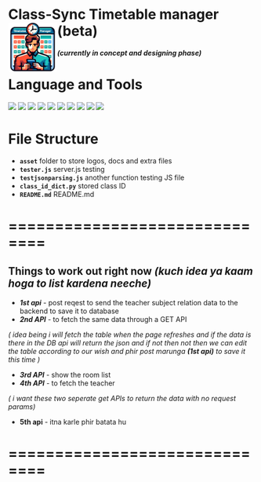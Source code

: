 # **Class-Sync Timetable manager (beta)**    <img src="asset/image/logo.png" height="100" align="left"/>
<!-- **Indoor mapping solution for University campus.**  -->
***(currently in concept and designing phase)***
 
# **Language and Tools**
<p align="left">
<img src="https://cdn.jsdelivr.net/gh/devicons/devicon@latest/icons/html5/html5-original.svg" height="70"/>
<img src="https://cdn.jsdelivr.net/gh/devicons/devicon@latest/icons/css3/css3-original.svg" height="70"/>
<img src="https://cdn.jsdelivr.net/gh/devicons/devicon@latest/icons/javascript/javascript-original.svg" height="70"/>
<img src="https://cdn.jsdelivr.net/gh/devicons/devicon@latest/icons/bootstrap/bootstrap-original.svg"height="70"/>
<img src="https://static-00.iconduck.com/assets.00/node-js-icon-454x512-nztofx17.png"height="70"/>
<img src="https://upload.wikimedia.org/wikipedia/commons/b/bf/Status_iucn_EX_icon_blank.svg" height="70"/>
<img src="https://cdn.jsdelivr.net/gh/devicons/devicon@latest/icons/json/json-plain.svg" height="70"/>
<img src="https://cdn.jsdelivr.net/gh/devicons/devicon/icons/python/python-original.svg" height="70"/>
<img src="https://camelot-py.readthedocs.io/en/master/_static/png/camelot-logo.png" height="70"/>
<img src="https://cdn.jsdelivr.net/gh/devicons/devicon@latest/icons/npm/npm-original-wordmark.svg" height="70"/>
</p>

# File Structure
* **`asset`** folder to store logos, docs and extra files
* **`tester.js`**  server.js testing
* **`testjsonparsing.js`**  another function testing JS file
* **`class_id_dict.py`** stored class ID
* **`README.md`** README.md

<!-- # Future plans
    list below  |    
                V     -->
#
# ==============================
##   Things to work out right now *(kuch idea ya kaam hoga to list kardena neeche)*

* ***1st api*** - post reqest to send the teacher subject relation data to the backend to save it to database 
* ***2nd API*** -  to fetch the same data through a GET API
 
*( idea being i will fetch the table when the page refreshes and if the data  is there in the DB api will return the json and if not then not then we can edit the table according to our wish and phir post marunga **(1st api)** to save it this time )*
* ***3rd API*** - show the room list 
* ***4th API*** -  to fetch the teacher 

*( i want these two seperate get APIs to return the data with no request params)*
* **5th api** - itna karle phir batata hu 
# ==============================




<!-- 
# **How to run this project ?** 

1. Run `server.js` (server side).
2. Now run the website and enjoy.
3. Ensure all required modules and installed, *(use the latest npm Modules from [here](https://www.npmjs.com/)) or using the commands below.*


```code
npm install js-graph-algorithms
npm install express --save
npm install cors
```

# updates
* Basement floor updated version added with workshop.
* All floor updated acuurately. -->
